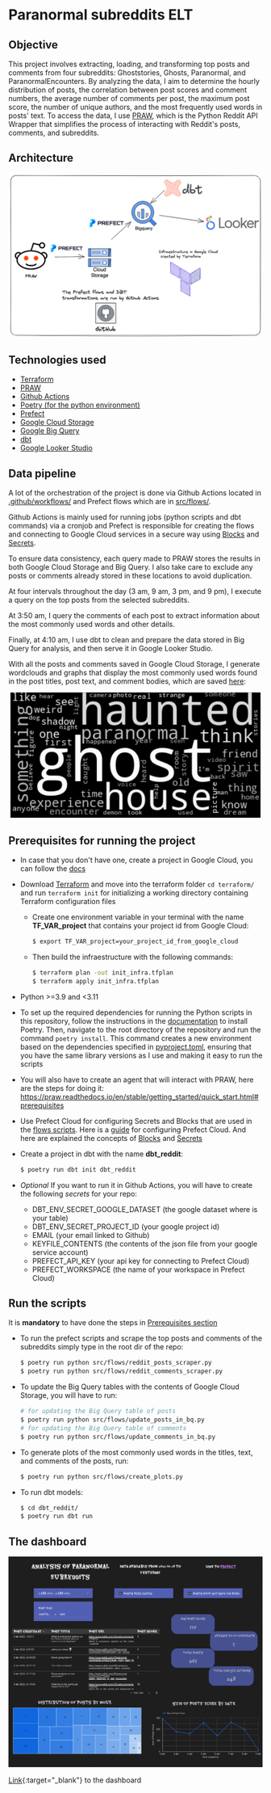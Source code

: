 # Paranormal subreddits ELT

## Objective
This project involves extracting, loading, and transforming top posts and comments from four subreddits: Ghoststories, Ghosts, Paranormal, and ParanormalEncounters. By analyzing the data, I aim to determine the hourly distribution of posts, the correlation between post scores and comment numbers, the average number of comments per post, the maximum post score, the number of unique authors, and the most frequently used words in posts' text. To access the data, I use [PRAW](https://praw.readthedocs.io/en/stable/index.html), which is the Python Reddit API Wrapper that simplifies the process of interacting with Reddit's posts, comments, and subreddits.

## Architecture
<p align="center">
    <img src="data/img/infra_project.png">
</p>

## Technologies used
 - [Terraform](https://developer.hashicorp.com/terraform/docs)
 - [PRAW](https://praw.readthedocs.io/en/stable/index.html)
 - [Github Actions](https://github.com/features/actions)
 - [Poetry (for the python environment)](https://python-poetry.org/docs/)
 - [Prefect](https://www.prefect.io/)
 - [Google Cloud Storage](https://cloud.google.com/storage/)
 - [Google Big Query](https://cloud.google.com/bigquery)
 - [dbt](https://docs.getdbt.com/)
 - [Google Looker Studio](https://lookerstudio.google.com)

## Data pipeline
A lot of the orchestration of the project is done via Github Actions located in [.github/workflows/](.github/workflows/) and Prefect flows which are in [src/flows/](src/flows/).

Github Actions is mainly used for running jobs (python scripts and dbt commands) via a cronjob and Prefect is responsible for creating the flows and connecting to Google Cloud services in a secure way using [Blocks](https://docs.prefect.io/concepts/blocks/) and [Secrets](https://discourse.prefect.io/t/how-to-securely-store-secrets-in-prefect-2-0/1209).

To ensure data consistency, each query made to PRAW stores the results in both Google Cloud Storage and Big Query. I also take care to exclude any posts or comments already stored in these locations to avoid duplication.

At four intervals throughout the day (3 am, 9 am, 3 pm, and 9 pm), I execute a query on the top posts from the selected subreddits.

At 3:50 am, I query the comments of each post to extract information about the most commonly used words and other details.

Finally, at 4:10 am, I use dbt to clean and prepare the data stored in Big Query for analysis, and then serve it in Google Looker Studio.

With all the posts and comments saved in Google Cloud Storage, I generate wordclouds and graphs that display the most commonly used words found in the post titles, post text, and comment bodies, which are saved [here](data/img/):
<p align="center">
    <img src="data/img/wordcloud_post_title.png">
</p>

## Prerequisites for running the project
- In case that you don't have one, create a project in Google Cloud, you can follow the [docs](https://developers.google.com/workspace/guides/create-project)

- Download [Terraform](https://developer.hashicorp.com/terraform/downloads) and move into the terraform folder `cd terraform/` and run `terraform init` for initializing a working directory containing Terraform configuration files

    - Create one environment variable in your terminal with the name **TF_VAR_project** that contains your project id from Google Cloud:
        ```bash
        $ export TF_VAR_project=your_project_id_from_google_cloud
        ```
    - Then build the infraestructure with the following commands:
        ```bash
        $ terraform plan -out init_infra.tfplan
        $ terraform apply init_infra.tfplan
        ```

- Python >=3.9 and <3.11

- To set up the required dependencies for running the Python scripts in this repository, follow the instructions in the [documentation](https://python-poetry.org/docs/) to install Poetry. Then, navigate to the root directory of the repository and run the command `poetry install`. This command creates a new environment based on the dependencies specified in [pyproject.toml](pyproject.toml), ensuring that you have the same library versions as I use and making it easy to run the scripts

- You will also have to create an agent that will interact with PRAW, here are the steps for doing it: https://praw.readthedocs.io/en/stable/getting_started/quick_start.html#prerequisites

- Use Prefect Cloud for configuring Secrets and Blocks that are used in the [flows scripts](src/flows/). Here is a [guide](https://docs.prefect.io/ui/cloud-quickstart/) for configuring Prefect Cloud. And here are explained the concepts of [Blocks](https://docs.prefect.io/concepts/blocks/) and [Secrets](https://discourse.prefect.io/t/how-to-securely-store-secrets-in-prefect-2-0/1209)

- Create a project in dbt with the name **dbt_reddit**:
    ```bash
    $ poetry run dbt init dbt_reddit
    ```

- *Optional* If you want to run it in Github Actions, you will have to create the following _secrets_ for your repo:
    - DBT_ENV_SECRET_GOOGLE_DATASET (the google dataset where is your table)
    - DBT_ENV_SECRET_PROJECT_ID (your google project id)
    - EMAIL (your email linked to Github)
    - KEYFILE_CONTENTS (the contents of the json file from your google service account)
    - PREFECT_API_KEY (your api key for connecting to Prefect Cloud)
    - PREFECT_WORKSPACE (the name of your workspace in Prefect Cloud)

## Run the scripts
It is **mandatory** to have done the steps in [Prerequisites section](#prerequisites-for-running-the-project)

- To run the prefect scripts and scrape the top posts and comments of the subreddits simply type in the root dir of the repo:
    ```bash
    $ poetry run python src/flows/reddit_posts_scraper.py
    $ poetry run python src/flows/reddit_comments_scraper.py
    ```

- To update the Big Query tables with the contents of Google Cloud Storage, you will have to run:
    ```bash
    # for updating the Big Query table of posts
    $ poetry run python src/flows/update_posts_in_bq.py
    # for updating the Big Query table of comments
    $ poetry run python src/flows/update_comments_in_bq.py
    ```

- To generate plots of the most commonly used words in the titles, text, and comments of the posts, run:
    ```bash
    $ poetry run python src/flows/create_plots.py
    ```

- To run dbt models:
    ```bash
    $ cd dbt_reddit/
    $ poetry run dbt run
    ``` 

## The dashboard
<p align="center">
    <img src="data/img/dashboard_overview.png">
</p>

[Link](https://lookerstudio.google.com/reporting/cee3df4d-cd34-4cb6-98c3-5031a62b0636){:target="_blank"} to the dashboard
